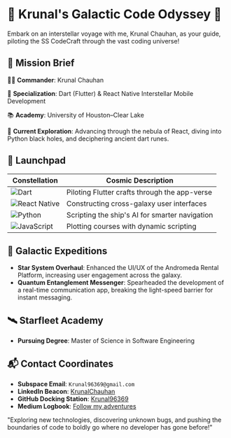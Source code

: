 # 🚀 Krunal's Galactic Code Odyssey 🚀

Embark on an interstellar voyage with me, Krunal Chauhan, as your guide, piloting the SS CodeCraft through the vast coding universe!

## 📡 Mission Brief

👨‍🚀 **Commander**: Krunal Chauhan

🌟 **Specialization**: Dart (Flutter) & React Native Interstellar Mobile Development

📚 **Academy**: University of Houston–Clear Lake

🔭 **Current Exploration**: Advancing through the nebula of React, diving into Python black holes, and deciphering ancient dart runes.



## 🚀 Launchpad

| Constellation | Cosmic Description |
|------|-------------|
| ![Dart](https://img.shields.io/badge/Dart-0175C2?style=for-the-badge&logo=dart&logoColor=white) | Piloting Flutter crafts through the app-verse |
| ![React Native](https://img.shields.io/badge/React_Native-20232A?style=for-the-badge&logo=react&logoColor=61DAFB) | Constructing cross-galaxy user interfaces |
| ![Python](https://img.shields.io/badge/Python-3776AB?style=for-the-badge&logo=python&logoColor=white) | Scripting the ship's AI for smarter navigation |
| ![JavaScript](https://img.shields.io/badge/JavaScript-F7DF1E?style=for-the-badge&logo=javascript&logoColor=black) | Plotting courses with dynamic scripting |


## 🌌 Galactic Expeditions
- **Star System Overhaul**: Enhanced the UI/UX of the Andromeda Rental Platform, increasing user engagement across the galaxy.
- **Quantum Entanglement Messenger**: Spearheaded the development of a real-time communication app, breaking the light-speed barrier for instant messaging.

## 🛰️ Starfleet Academy
- **Pursuing Degree**: Master of Science in Software Engineering

## 📬 Contact Coordinates
- **Subspace Email**: `Krunal96369@gmail.com`
- **LinkedIn Beacon**: [KrunalChauhan](https://www.linkedin.com/in/krunalchauhan/)
- **GitHub Docking Station**: [Krunal96369](https://github.com/Krunal96369)
- **Medium Logbook**: [Follow my adventures](https://medium.com/@krunal96369)

"Exploring new technologies, discovering unknown bugs, and pushing the boundaries of code to boldly go where no developer has gone before!"
